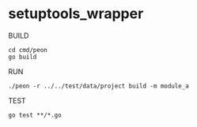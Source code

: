 # setuptools_wrapper

BUILD
```
cd cmd/peon
go build
```

RUN
```
./peon -r ../../test/data/project build -m module_a
```

TEST
```
go test **/*.go
```